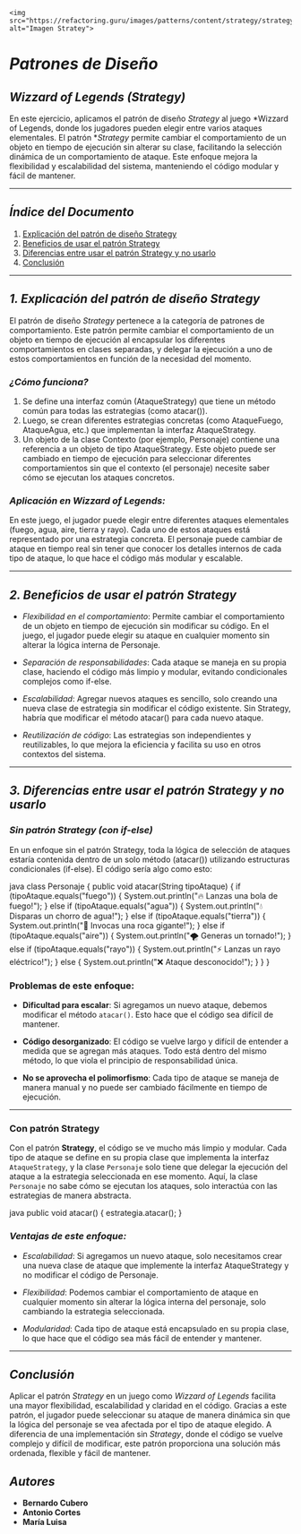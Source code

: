 <div>

    <img  src="https://refactoring.guru/images/patterns/content/strategy/strategy.png" alt="Imagen Stratey">
    
</div>



# *Patrones de Diseño*

## *Wizzard of Legends (Strategy)*

En este ejercicio, aplicamos el patrón de diseño *Strategy* al juego *Wizzard of Legends, donde los jugadores pueden elegir entre varios ataques elementales. El patrón **Strategy* permite cambiar el comportamiento de un objeto en tiempo de ejecución sin alterar su clase, facilitando la selección dinámica de un comportamiento de ataque. Este enfoque mejora la flexibilidad y escalabilidad del sistema, manteniendo el código modular y fácil de mantener.

---

## *Índice del Documento*
1. [Explicación del patrón de diseño Strategy](#explicación-del-patrón-de-diseño-strategy)
2. [Beneficios de usar el patrón Strategy](#beneficios-de-usar-el-patrón-strategy)
3. [Diferencias entre usar el patrón Strategy y no usarlo](#diferencias-entre-usar-el-patrón-strategy-y-no-usarlo)
4. [Conclusión](#conclusión)

---

## *1. Explicación del patrón de diseño Strategy*

El patrón de diseño *Strategy* pertenece a la categoría de patrones de comportamiento. Este patrón permite cambiar el comportamiento de un objeto en tiempo de ejecución al encapsular los diferentes comportamientos en clases separadas, y delegar la ejecución a uno de estos comportamientos en función de la necesidad del momento.

### *¿Cómo funciona?*
1. Se define una interfaz común (AtaqueStrategy) que tiene un método común para todas las estrategias (como atacar()).
2. Luego, se crean diferentes estrategias concretas (como AtaqueFuego, AtaqueAgua, etc.) que implementan la interfaz AtaqueStrategy.
3. Un objeto de la clase Contexto (por ejemplo, Personaje) contiene una referencia a un objeto de tipo AtaqueStrategy. Este objeto puede ser cambiado en tiempo de ejecución para seleccionar diferentes comportamientos sin que el contexto (el personaje) necesite saber cómo se ejecutan los ataques concretos.

### *Aplicación en Wizzard of Legends:*
En este juego, el jugador puede elegir entre diferentes ataques elementales (fuego, agua, aire, tierra y rayo). Cada uno de estos ataques está representado por una estrategia concreta. El personaje puede cambiar de ataque en tiempo real sin tener que conocer los detalles internos de cada tipo de ataque, lo que hace el código más modular y escalable.

---

## *2. Beneficios de usar el patrón Strategy*

- *Flexibilidad en el comportamiento*: Permite cambiar el comportamiento de un objeto en tiempo de ejecución sin modificar su código. En el juego, el jugador puede elegir su ataque en cualquier momento sin alterar la lógica interna de Personaje.

- *Separación de responsabilidades*: Cada ataque se maneja en su propia clase, haciendo el código más limpio y modular, evitando condicionales complejos como if-else.

- *Escalabilidad*: Agregar nuevos ataques es sencillo, solo creando una nueva clase de estrategia sin modificar el código existente. Sin Strategy, habría que modificar el método atacar() para cada nuevo ataque.

- *Reutilización de código*: Las estrategias son independientes y reutilizables, lo que mejora la eficiencia y facilita su uso en otros contextos del sistema.

---

## *3. Diferencias entre usar el patrón Strategy y no usarlo*

### *Sin patrón Strategy (con if-else)*

En un enfoque sin el patrón Strategy, toda la lógica de selección de ataques estaría contenida dentro de un solo método (atacar()) utilizando estructuras condicionales (if-else). El código sería algo como esto:

java
class Personaje {
    public void atacar(String tipoAtaque) {
        if (tipoAtaque.equals("fuego")) {
            System.out.println("🔥 Lanzas una bola de fuego!");
        } else if (tipoAtaque.equals("agua")) {
            System.out.println("💧 Disparas un chorro de agua!");
        } else if (tipoAtaque.equals("tierra")) {
            System.out.println("🌱 Invocas una roca gigante!");
        } else if (tipoAtaque.equals("aire")) {
            System.out.println("🌪 Generas un tornado!");
        } else if (tipoAtaque.equals("rayo")) {
            System.out.println("⚡ Lanzas un rayo eléctrico!");
        } else {
            System.out.println("❌ Ataque desconocido!");
        }
    }
}
### **Problemas de este enfoque:**

- **Dificultad para escalar**: Si agregamos un nuevo ataque, debemos modificar el método `atacar()`. Esto hace que el código sea difícil de mantener.
  
- **Código desorganizado**: El código se vuelve largo y difícil de entender a medida que se agregan más ataques. Todo está dentro del mismo método, lo que viola el principio de responsabilidad única.

- **No se aprovecha el polimorfismo**: Cada tipo de ataque se maneja de manera manual y no puede ser cambiado fácilmente en tiempo de ejecución.

---

### **Con patrón Strategy**

Con el patrón **Strategy**, el código se ve mucho más limpio y modular. Cada tipo de ataque se define en su propia clase que implementa la interfaz `AtaqueStrategy`, y la clase `Personaje` solo tiene que delegar la ejecución del ataque a la estrategia seleccionada en ese momento. Aquí, la clase `Personaje` no sabe cómo se ejecutan los ataques, solo interactúa con las estrategias de manera abstracta.

java
public void atacar() {
    estrategia.atacar();
}
### *Ventajas de este enfoque:*

- *Escalabilidad*: Si agregamos un nuevo ataque, solo necesitamos crear una nueva clase de ataque que implemente la interfaz AtaqueStrategy y no modificar el código de Personaje.

- *Flexibilidad*: Podemos cambiar el comportamiento de ataque en cualquier momento sin alterar la lógica interna del personaje, solo cambiando la estrategia seleccionada.

- *Modularidad*: Cada tipo de ataque está encapsulado en su propia clase, lo que hace que el código sea más fácil de entender y mantener.

---

## *Conclusión*

Aplicar el patrón *Strategy* en un juego como *Wizzard of Legends* facilita una mayor flexibilidad, escalabilidad y claridad en el código. Gracias a este patrón, el jugador puede seleccionar su ataque de manera dinámica sin que la lógica del personaje se vea afectada por el tipo de ataque elegido. A diferencia de una implementación sin *Strategy*, donde el código se vuelve complejo y difícil de modificar, este patrón proporciona una solución más ordenada, flexible y fácil de mantener.

## *Autores*

- **Bernardo Cubero**
- **Antonio Cortes**
- **María Luisa**

